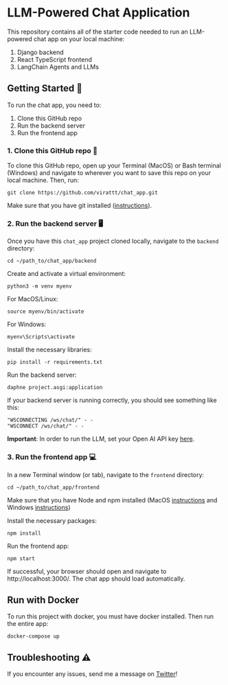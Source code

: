 # LLM-Powered Chat Application
This repository contains all of the starter code needed to run an LLM-powered chat app on your local machine:
1. Django backend
2. React TypeScript frontend
3. LangChain Agents and LLMs

## Getting Started 🚀
To run the chat app, you need to:

1. Clone this GitHub repo
2. Run the backend server
3. Run the frontend app

### 1. Clone this GitHub repo 📁
To clone this GitHub repo, open up your Terminal (MacOS) or Bash terminal (Windows) and navigate to wherever you want to save this repo on your local machine.  Then, run: 

```
git clone https://github.com/virattt/chat_app.git
```

Make sure that you have git installed ([instructions](https://github.com/git-guides/install-git)).

### 2. Run the backend server 🖥️
Once you have this `chat_app` project cloned locally, navigate to the `backend` directory:

```
cd ~/path_to/chat_app/backend
```

Create and activate a virtual environment:

```
python3 -m venv myenv
```

For MacOS/Linux:
```
source myenv/bin/activate
```

For Windows:
```
myenv\Scripts\activate
```

Install the necessary libraries:
```
pip install -r requirements.txt
```

Run the backend server:
```
daphne project.asgi:application
```

If your backend server is running correctly, you should see something like this:
```
"WSCONNECTING /ws/chat/" - -
"WSCONNECT /ws/chat/" - -
```

**Important**: In order to run the LLM, set your Open AI API key [here](https://github.com/virattt/chat_app/blob/main/backend/project/settings.py#L146).

### 3. Run the frontend app 💻
In a new Terminal window (or tab), navigate to the `frontend` directory:
```
cd ~/path_to/chat_app/frontend
```

Make sure that you have Node and npm installed (MacOS [instructions](https://nodejs.org/en/download/package-manager#macos) and Windows [instructions](https://nodejs.org/en/download/package-manager#windows-1))

Install the necessary packages:
```
npm install
```

Run the frontend app:
```
npm start
```

If successful, your browser should open and navigate to http://localhost:3000/.  The chat app should load automatically.

## Run with Docker
To run this project with docker, you must have docker installed. Then run the entire app:

```
docker-compose up
```

## Troubleshooting ⚠️
If you encounter any issues, send me a message on [Twitter](https://twitter.com/virat)!
